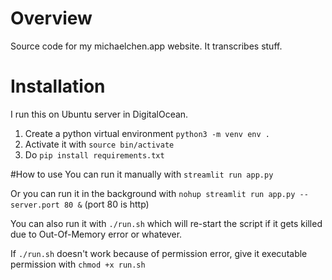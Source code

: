 # Overview
Source code for my michaelchen.app website. It transcribes stuff.

# Installation
I run this on Ubuntu server in DigitalOcean. 
1. Create a python virtual environment `python3 -m venv env .`
2. Activate it with `source bin/activate`
3. Do `pip install requirements.txt`


#How to use
You can run it manually with `streamlit run app.py`

Or you can run it in the background with `nohup streamlit run app.py --server.port 80 &` (port 80 is http)

You can also run it with `./run.sh` which will re-start the script if it gets killed due to Out-Of-Memory error or whatever.

If `./run.sh` doesn't work because of permission error, give it executable permission with `chmod +x run.sh`
